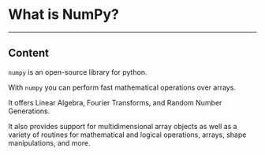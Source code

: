 ﻿---
author: Stefan-Stojanovic

type: normal

category: how to

---

# What is NumPy?

---
## Content

`numpy` is an open-source library for python.

With `numpy` you can perform fast mathematical operations over arrays.

It offers Linear Algebra, Fourier Transforms, and Random Number Generations.

It also provides support for multidimensional array objects as well as a variety of routines for mathematical and logical operations, arrays, shape manipulations, and more.